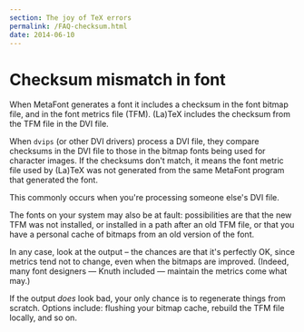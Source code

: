 ```yaml
---
section: The joy of TeX errors
permalink: /FAQ-checksum.html
date: 2014-06-10
---
```


# Checksum mismatch in font

When MetaFont generates a font it includes a checksum in the font bitmap
file, and in the font metrics file (TFM).  (La)TeX includes
the checksum from the TFM file in the DVI file.

When `dvips` (or other DVI drivers) process a
DVI file, they compare checksums in the DVI file to
those in the bitmap fonts being used for character images.  If the
checksums don't match, it means the font metric file used by (La)TeX
was not generated from the same MetaFont program that generated the
font.

This commonly occurs when you're processing someone else's DVI
file.

The fonts on your system may also be at fault: possibilities are that
the new TFM was not installed, or installed in a path after an
old TFM file, or that you have a personal cache of bitmaps from
an old version of the font.

In any case, look at the output &ndash; the chances are that it's perfectly
OK, since metrics tend not to change, even when the bitmaps are
improved.  (Indeed, many font designers&nbsp;&mdash; Knuth included&nbsp;&mdash;
maintain the metrics come what may.)

If the output _does_ look bad, your only chance is to regenerate
things from scratch.  Options include: flushing your bitmap cache,
rebuild the TFM file locally, and so on.


